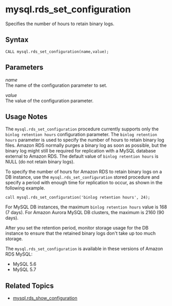 # mysql\.rds\_set\_configuration<a name="mysql_rds_set_configuration"></a>

Specifies the number of hours to retain binary logs\.

## Syntax<a name="mysql_rds_set_configuration-syntax"></a>

```
CALL mysql.rds_set_configuration(name,value);
```

## Parameters<a name="mysql_rds_set_configuration-parameters"></a>

 *name*   
The name of the configuration parameter to set\.

 *value*   
The value of the configuration parameter\. 

## Usage Notes<a name="mysql_rds_set_configuration-usage-notes"></a>

The `mysql.rds_set_configuration` procedure currently supports only the `binlog retention hours` configuration parameter\. The `binlog retention hours` parameter is used to specify the number of hours to retain binary log files\. Amazon RDS normally purges a binary log as soon as possible, but the binary log might still be required for replication with a MySQL database external to Amazon RDS\. The default value of `binlog retention hours` is NULL \(do not retain binary logs\)\.

To specify the number of hours for Amazon RDS to retain binary logs on a DB instance, use the `mysql.rds_set_configuration` stored procedure and specify a period with enough time for replication to occur, as shown in the following example\.

`call mysql.rds_set_configuration('binlog retention hours', 24);`

For MySQL DB instances, the maximum `binlog retention hours` value is 168 \(7 days\)\. For Amazon Aurora MySQL DB clusters, the maximum is 2160 \(90 days\)\.

After you set the retention period, monitor storage usage for the DB instance to ensure that the retained binary logs don't take up too much storage\.

The `mysql.rds_set_configuration` is available in these versions of Amazon RDS MySQL:
+ MySQL 5\.6
+ MySQL 5\.7

## Related Topics<a name="mysql_rds_set_configuration.related"></a>
+ [mysql\.rds\_show\_configuration](mysql_rds_show_configuration.md)